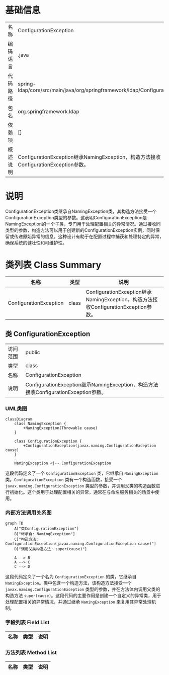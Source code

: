 # 基础信息

|      |      |
|------|------|
| 名称 | ConfigurationException |
| 编码语言 | .java |
| 代码路径 | spring-ldap/core/src/main/java/org/springframework/ldap/ConfigurationException.java |
| 包名 | org.springframework.ldap |
| 依赖项 | [] |
| 概述说明 | ConfigurationException继承NamingException，构造方法接收ConfigurationException参数。 |

# 说明

ConfigurationException类继承自NamingException类，其构造方法接受一个ConfigurationException类型的参数。这表明ConfigurationException是NamingException的一个子类，专门用于处理配置相关的异常情况。通过接收同类型的参数，构造方法可以用于创建新的ConfigurationException实例，同时保留或传递原始异常的信息。这种设计有助于在配置过程中捕获和处理特定的异常，确保系统的健壮性和可维护性。

# 类列表 Class Summary

| 名称   | 类型  | 说明 |
|-------|------|-------------|
| ConfigurationException | class | ConfigurationException继承NamingException，构造方法接收ConfigurationException参数。 |



## 类 ConfigurationException

|      |      |
|------|------|
| 访问范围 | public |
| 类型 | class |
| 名称 | ConfigurationException |
| 说明 | ConfigurationException继承NamingException，构造方法接收ConfigurationException参数。 |


### UML类图

```mermaid
classDiagram
    class NamingException {
        +NamingException(Throwable cause)
    }

    class ConfigurationException {
        +ConfigurationException(javax.naming.ConfigurationException cause)
    }

    NamingException <|-- ConfigurationException
```

这段代码定义了一个 `ConfigurationException` 类，它继承自 `NamingException` 类。`ConfigurationException` 类有一个构造函数，接受一个 `javax.naming.ConfigurationException` 类型的参数，并调用父类的构造函数进行初始化。这个类用于处理配置相关的异常，通常在与命名服务相关的场景中使用。


### 内部方法调用关系图

```mermaid
graph TD
    A["类ConfigurationException"]
    B["继承自: NamingException"]
    C["构造方法: ConfigurationException(javax.naming.ConfigurationException cause)"]
    D["调用父类构造方法: super(cause)"]

    A --> B
    A --> C
    C --> D
```

这段代码定义了一个名为 `ConfigurationException` 的类，它继承自 `NamingException`。类中包含一个构造方法，该构造方法接受一个 `javax.naming.ConfigurationException` 类型的参数，并在方法体内调用父类的构造方法 `super(cause)`。这段代码的主要作用是创建一个自定义的异常类，用于处理配置相关的异常情况，并通过继承 `NamingException` 来复用其异常处理机制。

### 字段列表 Field List

| 名称  | 类型  | 说明 |
|-------|-------|------|

### 方法列表 Method List

| 名称  | 类型  | 说明 |
|-------|-------|------|




